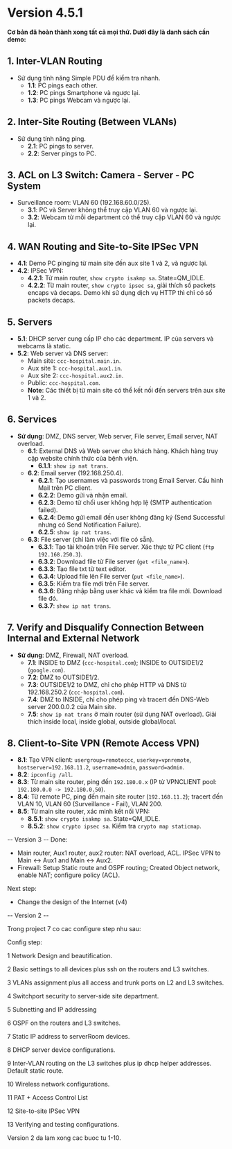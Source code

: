 # Version 4.5.1

**Cơ bản đã hoàn thành xong tất cả mọi thứ. Dưới đây là danh sách cần demo:**

## 1. Inter-VLAN Routing
- Sử dụng tính năng Simple PDU để kiểm tra nhanh.
  - **1.1**: PC pings each other.
  - **1.2**: PC pings Smartphone và ngược lại.
  - **1.3**: PC pings Webcam và ngược lại.

## 2. Inter-Site Routing (Between VLANs)
- Sử dụng tính năng ping.
  - **2.1**: PC pings to server.
  - **2.2**: Server pings to PC.

## 3. ACL on L3 Switch: Camera - Server - PC System
- Surveillance room: VLAN 60 (192.168.60.0/25).
  - **3.1**: PC và Server không thể truy cập VLAN 60 và ngược lại.
  - **3.2**: Webcam từ mỗi department có thể truy cập VLAN 60 và ngược lại.

## 4. WAN Routing and Site-to-Site IPSec VPN
- **4.1**: Demo PC pinging từ main site đến aux site 1 và 2, và ngược lại.
- **4.2**: IPSec VPN:
  - **4.2.1**: Từ main router, `show crypto isakmp sa`. State=QM_IDLE.
  - **4.2.2**: Từ main router, `show crypto ipsec sa`, giải thích số packets encaps và decaps. Demo khi sử dụng dịch vụ HTTP thì chỉ có số packets decaps.

## 5. Servers
- **5.1**: DHCP server cung cấp IP cho các department. IP của servers và webcams là static.
- **5.2**: Web server và DNS server:
  - Main site: `ccc-hospital.main.in`.
  - Aux site 1: `ccc-hospital.aux1.in`.
  - Aux site 2: `ccc-hospital.aux2.in`.
  - Public: `ccc-hospital.com`.
  - **Note**: Các thiết bị từ main site có thể kết nối đến servers trên aux site 1 và 2.

## 6. Services
- **Sử dụng**: DMZ, DNS server, Web server, File server, Email server, NAT overload.
  - **6.1**: External DNS và Web server cho khách hàng. Khách hàng truy cập website chính thức của bệnh viện.
    - **6.1.1**: `show ip nat trans`.
  - **6.2**: Email server (192.168.250.4).
    - **6.2.1**: Tạo usernames và passwords trong Email Server. Cấu hình Mail trên PC client.
    - **6.2.2**: Demo gửi và nhận email.
    - **6.2.3**: Demo từ chối user không hợp lệ (SMTP authentication failed).
    - **6.2.4**: Demo gửi email đến user không đăng ký (Send Successful nhưng có Send Notification Failure).
    - **6.2.5**: `show ip nat trans`.
  - **6.3**: File server (chỉ làm việc với file có sẵn).
    - **6.3.1**: Tạo tài khoản trên File server. Xác thực từ PC client (`ftp 192.168.250.3`).
    - **6.3.2**: Download file từ File server (`get <file_name>`).
    - **6.3.3**: Tạo file txt từ text editor.
    - **6.3.4**: Upload file lên File server (`put <file_name>`).
    - **6.3.5**: Kiểm tra file mới trên File server.
    - **6.3.6**: Đăng nhập bằng user khác và kiểm tra file mới. Download file đó.
    - **6.3.7**: `show ip nat trans`.

## 7. Verify and Disqualify Connection Between Internal and External Network
- **Sử dụng**: DMZ, Firewall, NAT overload.
  - **7.1**: INSIDE to DMZ (`ccc-hospital.com`); INSIDE to OUTSIDE1/2 (`google.com`).
  - **7.2**: DMZ to OUTSIDE1/2.
  - **7.3**: OUTSIDE1/2 to DMZ, chỉ cho phép HTTP và DNS từ 192.168.250.2 (`ccc-hospital.com`).
  - **7.4**: DMZ to INSIDE, chỉ cho phép ping và tracert đến DNS-Web server 200.0.0.2 của Main site.
  - **7.5**: `show ip nat trans` ở main router (sử dụng NAT overload). Giải thích inside local, inside global, outside global/local.

## 8. Client-to-Site VPN (Remote Access VPN)
- **8.1**: Tạo VPN client: `usergroup=remoteccc`, `userkey=vpnremote`, `hostserver=192.168.11.2`, `username=admin`, `password=admin`.
- **8.2**: `ipconfig /all`.
- **8.3**: Từ main site router, ping đến `192.180.0.x` (IP từ VPNCLIENT pool: `192.180.0.0 -> 192.180.0.50`).
- **8.4**: Từ remote PC, ping đến main site router (`192.168.11.2`); tracert đến VLAN 10, VLAN 60 (Surveillance - Fail), VLAN 200.
- **8.5**: Từ main site router, xác minh kết nối VPN:
  - **8.5.1**: `show crypto isakmp sa`. State=QM_IDLE.
  - **8.5.2**: `show crypto ipsec sa`. Kiểm tra `crypto map staticmap`.






-- Version 3 --
Done:
- Main router, Aux1 router, aux2 router: NAT overload, ACL. IPSec VPN to Main <-> Aux1 and Main <-> Aux2.
- Firewall: Setup Static route and OSPF routing; Created Object network, enable NAT; configure policy (ACL).

Next step:
- Change the design of the Internet (v4)


-- Version 2 --

Trong project 7 co cac configure step nhu sau:

Config step:

1 Network Design and beautification.

﻿﻿﻿2 Basic settings to all devices plus ssh on the routers and L3 switches.
   
﻿﻿﻿3 VLANs assignment plus all access and trunk ports on L2 and L3 switches.
   
﻿﻿﻿4 Switchport security to server-side site department.
   
﻿﻿﻿5 Subnetting and IP addressing
   
﻿﻿﻿6 OSPF on the routers and L3 switches.
   
7 Static IP address to serverRoom devices.

﻿﻿﻿8 DHCP server device configurations.
   
﻿﻿﻿9 Inter-VLAN routing on the L3 switches plus ip dhcp helper addresses. Default static route.
   
﻿﻿﻿10 Wireless network configurations.
   
﻿11﻿﻿﻿ PAT + Access Control List
 
﻿﻿12 Site-to-site IPSec VPN
  
13 Verifying and testing configurations.

Version 2 da lam xong cac buoc tu 1-10.
